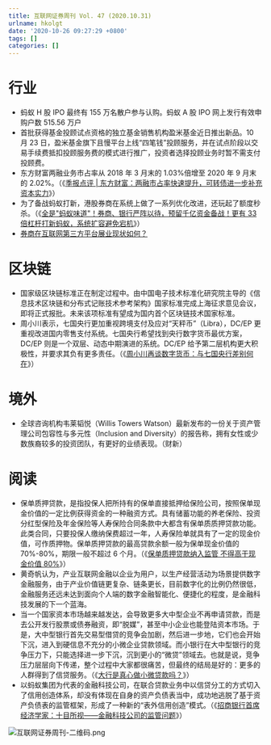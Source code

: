 ```yaml
---
title: 互联网证券周刊 Vol. 47 (2020.10.31)
urlname: hkolgt
date: '2020-10-26 09:27:29 +0800'
tags: []
categories: []
---
```


# 行业

- 蚂蚁 H 股 IPO 最终有 155 万名散户参与认购。蚂蚁 A 股 IPO 网上发行有效申购户数 515.56 万户
- 首批获得基金投顾试点资格的独立基金销售机构盈米基金近日推出新品。10 月 23 日，盈米基金旗下且慢平台上线“四笔钱”投顾服务，并在试点阶段以交易手续费抵扣投顾服务费的模式进行推广，投资者选择投顾业务时暂不需支付投顾费。
- 东方财富两融业务市占率从 2018 年 3 月末的 1.03%倍增至 2020 年 9 月末的 2.02%。（《[季报点评 | 东方财富：两融市占率快速提升，可转债进一步补充资本实力](https://mp.weixin.qq.com/s?__biz=MzA3Mjg3Mzg1MQ==∣=2650457671&idx=1&sn=241f1a25f544438438238cd2ee29a22c&chksm=8719c453b06e4d45beb4251ad03a1eb6e1fdc168bb69da885d37008cd1a36c07014c7cd8a24b&scene=126&sessionid=1603984602)》）
- 为了备战蚂蚁打新，港股券商在系统上做了一系列优化改进，还玩起了额度秒杀。（《[全是"蚂蚁味道"！券商、银行严阵以待，预留千亿资金备战！更有 33 倍杠杆打新蚂蚁，系统扩容避免宕机](https://mp.weixin.qq.com/s?__biz=MzA3NjM5MjIwOQ==∣=2651853773&idx=2&sn=f812c42cce687a1a034ce7ecf133c154&chksm=848541b3b3f2c8a51a39613538a28bbaf9ebaf6122b451eba47ee4a7bdbe1080682daccc208b&scene=0&xtrack=1)》）
- [券商在互联网第三方平台展业现状如何？ ](https://www.weiyangx.com/373505.html)

# 区块链

- 国家级区块链标准正在制定过程中。由中国电子技术标准化研究院主导的《信息技术区块链和分布式记账技术参考架构》国家标准完成上海征求意见会议，即将正式报批。未来该项标准有望成为国内首个区块链技术国家标准。
- 周小川表示，七国央行更加重视跨境支付及应对“天秤币”（Libra），DC/EP 更重视改进国内零售支付系统。七国央行希望找到央行数字货币最优方案，DC/EP 则是一个双层、动态中期演进的系统。DC/EP 给予第二层机构更大积极性，并要求其负有更多责任。（《[周小川再谈数字货币：与七国央行差别何在](http://finance.caixin.com/2020-10-27/101619460.html)》）

# 境外

- 全球咨询机构韦莱韬悦（Willis Towers Watson）最新发布的一份关于资产管理公司包容性与多元性（Inclusion and Diversity）的报告称，拥有女性或少数族裔较多的投资团队，有更好的业绩表现。（财新）

# 阅读

- 保单质押贷款，是指投保人把所持有的保单直接抵押给保险公司，按照保单现金价值的一定比例获得资金的一种融资方式。具有储蓄功能的养老保险、投资分红型保险及年金保险等人寿保险合同条款中大都含有保单质质押贷款功能。此类合同，只要投保人缴纳保费超过一年，人寿保险单就具有了一定的现金价值，可作质押物。保单质押贷款的最高贷款余额一般为保单现金价值的 70%-80%，期限一般不超过 6 个月。（《[保单质押贷款纳入监管 不得高于现金价值 80%](http://finance.caixin.com/2020-10-30/101620611.html)》）
- 黄奇帆认为，产业互联网金融以企业为用户，以生产经营活动为场景提供数字金融服务，由于产业价值链更复杂、链条更长，目前数字化的比例仍然很低，金融服务还远未达到面向个人端的数字金融智能化、便捷化的程度，是金融科技发展的下一个蓝海。
- 当一个国家资本市场越来越发达，会导致更多大中型企业不再申请贷款，而是去公开发行股票或债券融资，即“脱媒”，甚至中小企业也能登陆资本市场。于是，大中型银行首先交易型借贷的竞争会加剧，然后进一步地，它们也会开始下沉，进入到硬信息不充分的小微企业贷款领域。而小银行在大中型银行的竞争压力下，只能选择进一步下沉，沉到更小的“微贷”领域去。也就是说，竞争压力层层向下传递，整个过程中大家都很痛苦，但最终的结局是好的：更多的人群得到了信贷服务。（《[大行是真心做小微贷款吗？](https://mp.weixin.qq.com/s?__biz=MzIwMDA4MjcwMQ==∣=2653054297&idx=1&sn=ebd46272998f2358e57c82853727da61&chksm=8d54513bba23d82df107ae6790ad1d22e55497c5605ceeb68326218e9f124adf6388c7fd7a9f&scene=0&xtrack=1)》）
- 以蚂蚁集团为代表的金融科技公司，在联合贷款业务中以信贷分工的方式切入了信用创造体系，却没有体现在自身的资产负债表当中，成功地逃脱了基于资产负债表的监管框架，形成了一种新的“表外信用创造”模式。（《[招商银行首席经济学家：十目所视——金融科技公司的监管问题](https://mp.weixin.qq.com/s/-10-wYKIrXA8GFnuKQps7w)》）

![互联网证券周刊-二维码.png](https://cdn.nlark.com/yuque/0/2020/png/147312/1604186474253-9eb8da14-636d-4205-94a6-c96b02b97455.png#align=left&display=inline&height=1394&margin=%5Bobject%20Object%5D&name=%E4%BA%92%E8%81%94%E7%BD%91%E8%AF%81%E5%88%B8%E5%91%A8%E5%88%8A-%E4%BA%8C%E7%BB%B4%E7%A0%81.png&originHeight=1394&originWidth=990&size=358176&status=done&style=none&width=990)
